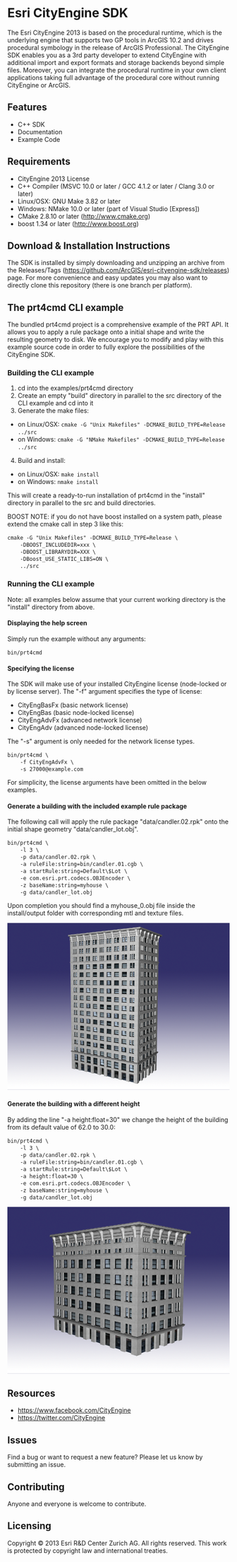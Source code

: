 # Esri CityEngine SDK

The Esri CityEngine 2013 is based on the procedural runtime, which is the underlying engine that supports two GP tools in ArcGIS 10.2 and drives procedural symbology in the release of ArcGIS Professional. The CityEngine SDK enables you as a 3rd party developer to extend CityEngine with additional import and export formats and storage backends beyond simple files. Moreover, you can integrate the procedural runtime in your own client applications taking full advantage of the procedural core without running CityEngine or ArcGIS.

## Features
* C++ SDK
* Documentation
* Example Code

## Requirements
* CityEngine 2013 License
* C++ Compiler (MSVC 10.0 or later / GCC 4.1.2 or later / Clang 3.0 or later)
* Linux/OSX: GNU Make 3.82 or later
* Windows: NMake 10.0 or later (part of Visual Studio [Express])
* CMake 2.8.10 or later (http://www.cmake.org)
* boost 1.34 or later (http://www.boost.org)

## Download & Installation Instructions
The SDK is installed by simply downloading and unzipping an archive from the Releases/Tags (https://github.com/ArcGIS/esri-cityengine-sdk/releases) page. For more convenience and easy updates you may also want to directly clone this repository (there is one branch per platform).

## The prt4cmd CLI example
The bundled prt4cmd project is a comprehensive example of the PRT API. It allows you to apply a rule package onto a initial shape and write the resulting geometry to disk. We encourage you to modify and play with this example source code in order to fully explore the possibilities of the CityEngine SDK.

### Building the CLI example
1. cd into the examples/prt4cmd directory
2. Create an empty "build" directory in parallel to the src directory of the CLI example and cd into it
3. Generate the make files:
  * on Linux/OSX: `cmake -G "Unix Makefiles" -DCMAKE_BUILD_TYPE=Release ../src`
  * on Windows: `cmake -G "NMake Makefiles" -DCMAKE_BUILD_TYPE=Release ../src`
4. Build and install:
  * on Linux/OSX: `make install`
  * on Windows: `nmake install`

This will create a ready-to-run installation of prt4cmd in the "install" directory in parallel to the src and build directories.

BOOST NOTE: if you do not have boost installed on a system path, please extend the cmake call in step 3 like this:
```
cmake -G "Unix Makefiles" -DCMAKE_BUILD_TYPE=Release \
	-DBOOST_INCLUDEDIR=xxx \
	-DBOOST_LIBRARYDIR=XXX \
	-DBoost_USE_STATIC_LIBS=ON \
	../src 
```


### Running the CLI example
Note: all examples below assume that your current working directory is the "install" directory from above.

#### Displaying the help screen
Simply run the example without any arguments:
```
bin/prt4cmd
```

#### Specifying the license
The SDK will make use of your installed CityEngine license (node-locked or by license server).
The "-f" argument specifies the type of license:
- CityEngBasFx (basic network license)
- CityEngBas (basic node-locked license)
- CityEngAdvFx (advanced network license)
- CityEngAdv (advanced node-locked license)

The "-s" argument is only needed for the network license types. 

```
bin/prt4cmd \
	-f CityEngAdvFx \
	-s 27000@example.com
```

For simplicity, the license arguments have been omitted in the below examples.


#### Generate a building with the included example rule package
The following call will apply the rule package "data/candler.02.rpk" onto the initial shape geometry "data/candler_lot.obj".

```
bin/prt4cmd \
	-l 3 \
	-p data/candler.02.rpk \
	-a ruleFile:string=bin/candler.01.cgb \
	-a startRule:string=Default\$Lot \
	-e com.esri.prt.codecs.OBJEncoder \
	-z baseName:string=myhouse \
	-g data/candler_lot.obj
```
Upon completion you should find a myhouse_0.obj file inside the install/output folder with corresponding mtl and texture files.

![myhouse62.png](images/myhouse62.png "Building with height=62.0")

#### Generate the building with a different height
By adding the line "-a height:float=30" we change the height of the building from its default value of 62.0 to 30.0:

```
bin/prt4cmd \
	-l 3 \
	-p data/candler.02.rpk \
	-a ruleFile:string=bin/candler.01.cgb \
	-a startRule:string=Default\$Lot \
	-a height:float=30 \
	-e com.esri.prt.codecs.OBJEncoder \
	-z baseName:string=myhouse \
	-g data/candler_lot.obj
```

![myhouse30.png](images/myhouse30.png "Building with height=30.0")

## Resources

* https://www.facebook.com/CityEngine
* https://twitter.com/CityEngine

## Issues

Find a bug or want to request a new feature?  Please let us know by submitting an issue.

## Contributing

Anyone and everyone is welcome to contribute. 

## Licensing

Copyright © 2013 Esri R&D Center Zurich AG. All rights reserved.
This work is protected by copyright law and international treaties.

